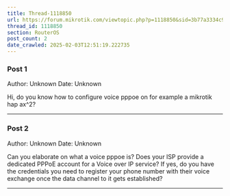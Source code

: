 ```yaml
---
title: Thread-1118850
url: https://forum.mikrotik.com/viewtopic.php?p=1118850&sid=3b77a3334c914448dbbc02bfdff4c3aa#p1118850
thread_id: 1118850
section: RouterOS
post_count: 2
date_crawled: 2025-02-03T12:51:19.222735
---
```


### Post 1
Author: Unknown
Date: Unknown

Hi, do you know how to configure voice pppoe on for example a mikrotik hap ax^2?

---
### Post 2
Author: Unknown
Date: Unknown

Can you elaborate on what a voice pppoe is? Does your ISP provide a dedicated PPPoE account for a Voice over IP service? If yes, do you have the credentials you need to register your phone number with their voice exchange once the data channel to it gets established?

---
